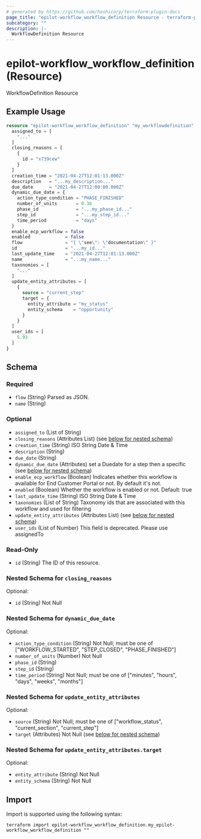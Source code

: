 ```yaml
---
# generated by https://github.com/hashicorp/terraform-plugin-docs
page_title: "epilot-workflow_workflow_definition Resource - terraform-provider-epilot-workflow"
subcategory: ""
description: |-
  WorkflowDefinition Resource
---
```


# epilot-workflow_workflow_definition (Resource)

WorkflowDefinition Resource

## Example Usage

```terraform
resource "epilot-workflow_workflow_definition" "my_workflowdefinition" {
  assigned_to = [
    "..."
  ]
  closing_reasons = [
    {
      id = "x739cew"
    }
  ]
  creation_time = "2021-04-27T12:01:13.000Z"
  description   = "...my_description..."
  due_date      = "2021-04-27T12:00:00.000Z"
  dynamic_due_date = {
    action_type_condition = "PHASE_FINISHED"
    number_of_units       = 0.36
    phase_id              = "...my_phase_id..."
    step_id               = "...my_step_id..."
    time_period           = "days"
  }
  enable_ecp_workflow = false
  enabled             = false
  flow                = "{ \"see\": \"documentation\" }"
  id                  = "...my_id..."
  last_update_time    = "2021-04-27T12:01:13.000Z"
  name                = "...my_name..."
  taxonomies = [
    "..."
  ]
  update_entity_attributes = [
    {
      source = "current_step"
      target = {
        entity_attribute = "my_status"
        entity_schema    = "opportunity"
      }
    }
  ]
  user_ids = [
    5.93
  ]
}
```

<!-- schema generated by tfplugindocs -->
## Schema

### Required

- `flow` (String) Parsed as JSON.
- `name` (String)

### Optional

- `assigned_to` (List of String)
- `closing_reasons` (Attributes List) (see [below for nested schema](#nestedatt--closing_reasons))
- `creation_time` (String) ISO String Date & Time
- `description` (String)
- `due_date` (String)
- `dynamic_due_date` (Attributes) set a Duedate for a step then a specific (see [below for nested schema](#nestedatt--dynamic_due_date))
- `enable_ecp_workflow` (Boolean) Indicates whether this workflow is available for End Customer Portal or not. By default it's not.
- `enabled` (Boolean) Whether the workflow is enabled or not. Default: true
- `last_update_time` (String) ISO String Date & Time
- `taxonomies` (List of String) Taxonomy ids that are associated with this workflow and used for filtering
- `update_entity_attributes` (Attributes List) (see [below for nested schema](#nestedatt--update_entity_attributes))
- `user_ids` (List of Number) This field is deprecated. Please use assignedTo

### Read-Only

- `id` (String) The ID of this resource.

<a id="nestedatt--closing_reasons"></a>
### Nested Schema for `closing_reasons`

Optional:

- `id` (String) Not Null


<a id="nestedatt--dynamic_due_date"></a>
### Nested Schema for `dynamic_due_date`

Optional:

- `action_type_condition` (String) Not Null; must be one of ["WORKFLOW_STARTED", "STEP_CLOSED", "PHASE_FINISHED"]
- `number_of_units` (Number) Not Null
- `phase_id` (String)
- `step_id` (String)
- `time_period` (String) Not Null; must be one of ["minutes", "hours", "days", "weeks", "months"]


<a id="nestedatt--update_entity_attributes"></a>
### Nested Schema for `update_entity_attributes`

Optional:

- `source` (String) Not Null; must be one of ["workflow_status", "current_section", "current_step"]
- `target` (Attributes) Not Null (see [below for nested schema](#nestedatt--update_entity_attributes--target))

<a id="nestedatt--update_entity_attributes--target"></a>
### Nested Schema for `update_entity_attributes.target`

Optional:

- `entity_attribute` (String) Not Null
- `entity_schema` (String) Not Null

## Import

Import is supported using the following syntax:

```shell
terraform import epilot-workflow_workflow_definition.my_epilot-workflow_workflow_definition ""
```
